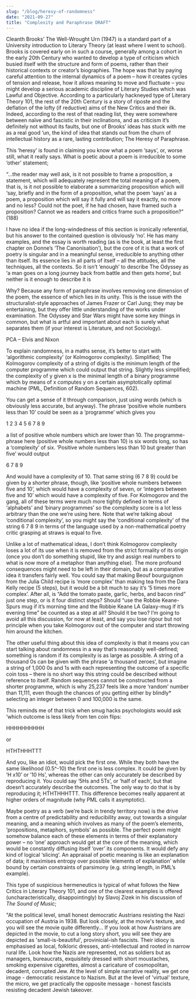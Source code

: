 ```yaml
---
slug: "/blog/heresy-of-randomness"
date: "2021-09-27"
title: "Complexity and Paraphrase DRAFT"
---
```


Cleanth Brooks’ The Well-Wrought Urn (1947) is a standard part of a University introduction to Literary Theory (at least where I went to school). Brooks is covered early on in such a course, generally among a cohort in the early 20th Century who wanted to develop a type of criticism which busied itself with the structure and form of poems, rather than their historical contexts or creator’s biographies. The hope was that by paying careful attention to the internal dynamics of a poem – how it creates cycles of tension and release, how it allows meaning to move and fluctuate – you might develop a serious academic discipline of Literary Studies which was Lawful and Objective. According to a particularly hackneyed type of Literary Theory 101, the rest of the 20th Century is a story of riposte and the deflation of the lofty (if reductive) aims of the New Critics and their ilk. Indeed, according to the rest of that reading list, they were somewhere between naïve and fascistic in their inclinations, and as criticism it’s definitely not without its faults, but one of Brooks’ ideas has stuck with me as a real good ‘un, the kind of idea that stands out from the churn of intellectual history as a rare, lasting contribution; The Heresy of Paraphrase.

This ‘heresy’ is found in claiming you know what a poem ‘says’, or, worse still, what it really says. What is poetic about a poem is irreducible to some ‘other’ statement;

“…the reader may well ask, is it not possible to frame a proposition, a statement, which will adequately represent the total meaning of a poem, that is, is it not possible to elaborate a summarizing proposition which will ‘say, briefly and in the form of a proposition, what the poem ‘says’ as a poem, a proposition which will say it fully and will say it exactly, no more and no less? Could not the poet, if he had chosen, have framed such a proposition? Cannot we as readers and critics frame such a proposition?” (188)

I have no idea if the long-windedness of this section is ironically referential, but his answer to the contained question is obviously ‘no’. He has many examples, and the essay is worth reading (as is the book, at least the first chapter on Donne’s ‘The Canonisation’), but the core of it is that a work of poetry is singular and in a meaningful sense, irreducible to anything other than itself. Its essence lies in all parts of itself – all the attitudes, all the techniques, all the contexts. So it isn’t ‘enough’ to describe The Odyssey as ‘a man goes on a long journey back from battle and then gets home’, but neither is it enough to describe it is

 

Why? Because any form of paraphrase involves removing one dimension of the poem, the essence of which lies in its unity. This is the issue with the structuralist-style approaches of James Frazer or Carl Jung; they may be entertaining, but they offer little understanding of the works under examination. The Odyssey and Star Wars might have some key things in common, but what is artful and important about each is surely what separates them (if your interest is Literature, and not Sociology).

 

PCA – Elvis and Nixon

 

To explain randomness, in a maths sense, it’s better to start with ‘algorithmic complexity’ (or Kolmogorov complexity). Simplified; The Kolmogorov complexity of a string of digits is the minimum length of the computer programme which could output that string. Slightly less simplified; the complexity of y given x is the minimal length of a binary programme which by means of x computes y on a certain asymptotically optimal machine (PML, Definition of Random Sequences, 602).

 

You can get a sense of it through comparison, just using words (which is obviously less accurate, but anyway). The phrase ‘positive whole numbers less than 10’ could be seen as a ‘programme’ which gives you

1 2 3 4 5 6 7 8 9

a list of positive whole numbers which are lower than 10. The programme-phrase here (positive whole numbers less than 10) is six words long, so has a ‘complexity’ of six. ‘Positive whole numbers less than 10 but greater than five’ would output

6 7 8 9

And would have a complexity of 10. That same string (6 7 8 9) could be given by a shorter phrase, though, like ‘positive whole numbers between five and 10’, which would have a complexity of seven, or ‘integers between five and 10’ which would have a complexity of five. For Kolmogorov and the gang, all of these terms were much more tightly defined in terms of ‘alphabets’ and ‘binary programmes’ so the complexity score is a lot less arbitrary than the one we’re using here. Note that we’re talking about ‘conditional complexity’, so you might say the ‘conditional complexity’ of the string 6 7 8 9 in terms of the language used by a non-mathematical poetry critic grasping at straws is equal to five.

 

Unlike a lot of mathematical ideas, I don’t think Kolmogorov complexity loses a lot of its use when it is removed from the strict formality of its origin (once you don’t do something stupid, like try and assign real numbers to what is now more of a metaphor than anything else). The more profound consequences might need to be left in their domain, but as a comparative idea it transfers fairly well. You could say that making Beouf bourguignon from the Julia Child recipe is ‘more complex’ than making tea from the Dara Kelly recipe (5 steps), but it would be a bit much to say it’s ‘5 times more complex’. After all, is “Add the tomato paste, garlic, herbs, and bacon rind” just one step, or is it four distinct steps? Should “use the Robbie Keane-Spurs mug if it’s morning time and the Robbie Keane LA Galaxy-mug if it’s evening time” be counted as a step at all? Should it be two? I’m going to avoid all this discussion, for now at least, and say you lose rigour but not principle when you take Kolmogorov out of the computer and start throwing him around the kitchen.

 

The other useful thing about this idea of complexity is that it means you can start talking about randomness in a way that’s reasonably well-defined; something is random if its complexity is as large as possible. A string of a thousand 0s can be given with the phrase ‘a thousand zeroes’, but imagine a string of 1,000 0s and 1s with each representing the outcome of a specific coin toss – there is no short way this string could be described without reference to itself. Random sequences cannot be constructed from a shorter programme, which is why 25,237 feels like a more ‘random’ number than 11,111, even though the chances of you getting either by blindly* selecting an integer between 0 and 100,000 is the same.

 

This reminds me of that trick when smug hacks psychologists would ask ‘which outcome is less likely from ten coin flips:

HHHHHHHHHH

or

HTHTHHHTTT

And you, like an idiot, would pick the first one. While they both have the same likelihood (0.5^-10) the first one is less complex. It could be given by ‘H x10’ or ’10 Hs’, whereas the other can only accurately be described by reproducing it. You could say ‘5Hs and 5Ts’, or ‘half of each’, but that doesn’t accurately describe the outcomes. The only way to do that is by reproducing it; HTHTHHHTTT. This difference becomes really apparent at higher orders of magnitude (why PML calls it asymptotic).

 

 

Maybe poetry as a verb (we’re back in trendy territory now) is the drive from a centre of predictability and reducibility away, out towards a singular meaning, and a meaning which involves as many of the poem’s elements, ‘propositions, metaphors, symbols’ as possible. The perfect poem might somehow balance each of these elements in terms of their explanatory power – no ‘one’ approach would get at the core of the meaning, which would be constantly diffusing itself ‘over’ its components. It would defy any kind of logical ‘slicing’. An appraisal of poetic meaning is like an explanation of data; it maximises entropy over possible ‘elements of explanation’ while bound by certain constraints of parsimony (e.g. string length, in PML’s example).

 

This type of suspicious hermeneutics is typical of what follows the New Critics in Literary Theory 101, and one of the clearest examples is offered (uncharacteristically, disappointingly) by Slavoj Zizek in his discussion of *The Sound of Music*;

"At the political level, small honest democratic Austrians resisting the Nazi occupation of Austria in 1938. But look closely, at the movie's texture, and you will see the movie quite differently... If you look at how Austrians are depicted in the movie, to cut a long story short, you will see they are depicted as 'small-is-beautiful', provinicial-ish fascists. Their idiocy is emphasised as local, folkloric dresses, anti-intellectual and rooted in narrow rural life. Look how the Nazis are represented, not as soldiers  but as managers, bureaucrats, exquisitely dressed with short moustaches, smoking expensive cigarettes, almost a caricature of cosmopolitan, decadent, corrupted Jew. At the level of simple narrative reality, we get one image - democratic resistance to Nazism. But at the level of 'virtual' texture, the micro, we get practically the opposite message - honest fascists resisting decadent Jewish takeover.

 


